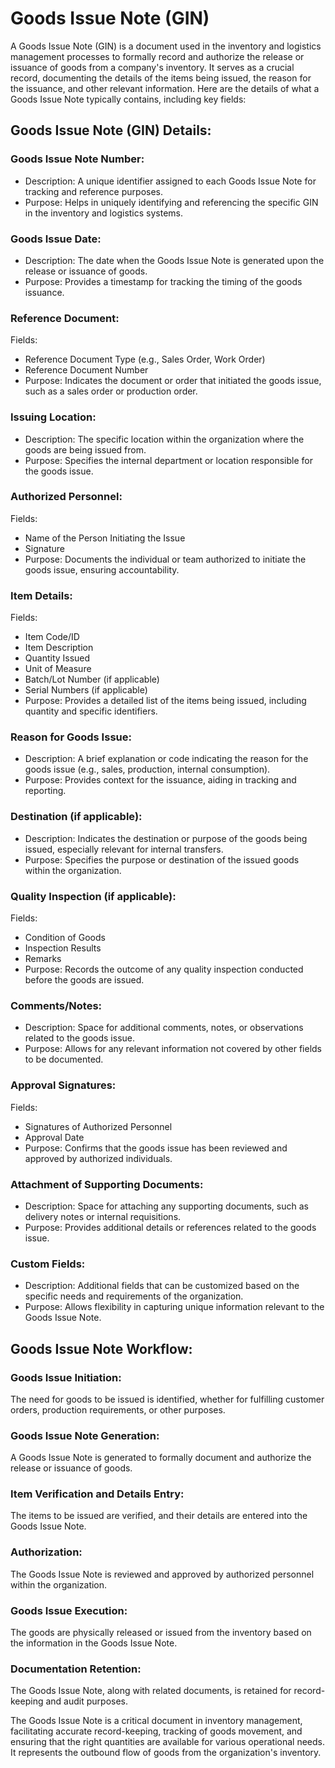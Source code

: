 # Goods Issue Note (GIN)

A Goods Issue Note (GIN) is a document used in the inventory and logistics management processes to formally record and authorize the release or issuance of goods from a company's inventory. It serves as a crucial record, documenting the details of the items being issued, the reason for the issuance, and other relevant information. Here are the details of what a Goods Issue Note typically contains, including key fields:

## Goods Issue Note (GIN) Details:

### Goods Issue Note Number:

* Description: A unique identifier assigned to each Goods Issue Note for tracking and reference purposes.
* Purpose: Helps in uniquely identifying and referencing the specific GIN in the inventory and logistics systems.

### Goods Issue Date:

* Description: The date when the Goods Issue Note is generated upon the release or issuance of goods.
* Purpose: Provides a timestamp for tracking the timing of the goods issuance.

### Reference Document:

Fields:

* Reference Document Type (e.g., Sales Order, Work Order)
* Reference Document Number
* Purpose: Indicates the document or order that initiated the goods issue, such as a sales order or production order.

### Issuing Location:

* Description: The specific location within the organization where the goods are being issued from.
* Purpose: Specifies the internal department or location responsible for the goods issue.

### Authorized Personnel:

Fields:

* Name of the Person Initiating the Issue
* Signature
* Purpose: Documents the individual or team authorized to initiate the goods issue, ensuring accountability.

### Item Details:

Fields:

* Item Code/ID
* Item Description
* Quantity Issued
* Unit of Measure
* Batch/Lot Number (if applicable)
* Serial Numbers (if applicable)
* Purpose: Provides a detailed list of the items being issued, including quantity and specific identifiers.

### Reason for Goods Issue:

* Description: A brief explanation or code indicating the reason for the goods issue (e.g., sales, production, internal consumption).
* Purpose: Provides context for the issuance, aiding in tracking and reporting.

### Destination (if applicable):

* Description: Indicates the destination or purpose of the goods being issued, especially relevant for internal transfers.
* Purpose: Specifies the purpose or destination of the issued goods within the organization.

### Quality Inspection (if applicable):

Fields:

* Condition of Goods
* Inspection Results
* Remarks
* Purpose: Records the outcome of any quality inspection conducted before the goods are issued.

### Comments/Notes:

* Description: Space for additional comments, notes, or observations related to the goods issue.
* Purpose: Allows for any relevant information not covered by other fields to be documented.

### Approval Signatures:

Fields:

* Signatures of Authorized Personnel
* Approval Date
* Purpose: Confirms that the goods issue has been reviewed and approved by authorized individuals.

### Attachment of Supporting Documents:

* Description: Space for attaching any supporting documents, such as delivery notes or internal requisitions.
* Purpose: Provides additional details or references related to the goods issue.

### Custom Fields:

* Description: Additional fields that can be customized based on the specific needs and requirements of the organization.
* Purpose: Allows flexibility in capturing unique information relevant to the Goods Issue Note.

## Goods Issue Note Workflow:

### Goods Issue Initiation:

The need for goods to be issued is identified, whether for fulfilling customer orders, production requirements, or other purposes.

### Goods Issue Note Generation:

A Goods Issue Note is generated to formally document and authorize the release or issuance of goods.

### Item Verification and Details Entry:

The items to be issued are verified, and their details are entered into the Goods Issue Note.

### Authorization:

The Goods Issue Note is reviewed and approved by authorized personnel within the organization.

### Goods Issue Execution:

The goods are physically released or issued from the inventory based on the information in the Goods Issue Note.

### Documentation Retention:

The Goods Issue Note, along with related documents, is retained for record-keeping and audit purposes.

The Goods Issue Note is a critical document in inventory management, facilitating accurate record-keeping, tracking of goods movement, and ensuring that the right quantities are available for various operational needs. It represents the outbound flow of goods from the organization's inventory.